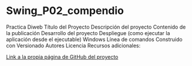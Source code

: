 # Swing_P02_compendio
Practica Diweb
Título del Proyecto
Descripción del proyecto
Contenido de la publicación
Desarrollo del proyecto
Despliegue (como ejecutar la aplicación desde el ejecutable)
Windows
Línea de comandos
Construido con
Versionado
Autores
Licencia
Recursos adicionales:

[Link a la propia página de GitHub del proyecto](https://github.com/PRATSTHEONE/Swing_P02_compendio.git)